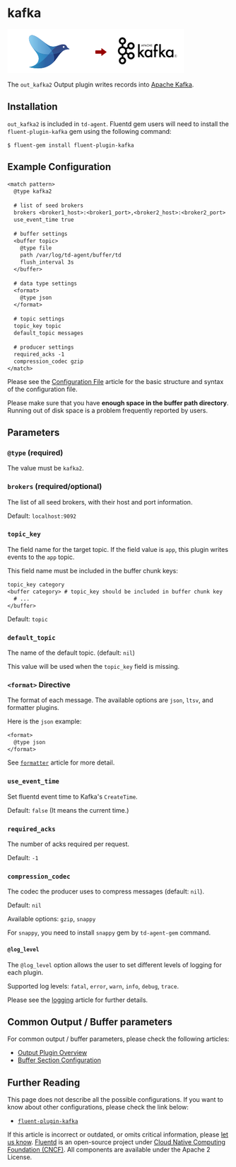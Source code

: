 # kafka

![](../.gitbook/assets/kafka.png)

The `out_kafka2` Output plugin writes records into [Apache Kafka](https://kafka.apache.org/).

## Installation

`out_kafka2` is included in `td-agent`. Fluentd gem users will need to install the `fluent-plugin-kafka` gem using the following command:

```text
$ fluent-gem install fluent-plugin-kafka
```

## Example Configuration

```text
<match pattern>
  @type kafka2

  # list of seed brokers
  brokers <broker1_host>:<broker1_port>,<broker2_host>:<broker2_port>
  use_event_time true

  # buffer settings
  <buffer topic>
    @type file
    path /var/log/td-agent/buffer/td
    flush_interval 3s
  </buffer>

  # data type settings
  <format>
    @type json
  </format>

  # topic settings
  topic_key topic
  default_topic messages

  # producer settings
  required_acks -1
  compression_codec gzip
</match>
```

Please see the [Configuration File](../configuration/config-file.md) article for the basic structure and syntax of the configuration file.

Please make sure that you have **enough space in the buffer path directory**. Running out of disk space is a problem frequently reported by users.

## Parameters

### `@type` \(required\)

The value must be `kafka2`.

### `brokers` \(required/optional\)

The list of all seed brokers, with their host and port information.

Default: `localhost:9092`

### `topic_key`

The field name for the target topic. If the field value is `app`, this plugin writes events to the `app` topic.

This field name must be included in the buffer chunk keys:

```text
topic_key category
<buffer category> # topic_key should be included in buffer chunk key
  # ...
</buffer>
```

Default: `topic`

### `default_topic`

The name of the default topic. \(default: `nil`\)

This value will be used when the `topic_key` field is missing.

### `<format>` Directive

The format of each message. The available options are `json`, `ltsv`, and formatter plugins.

Here is the `json` example:

```text
<format>
  @type json
</format>
```

See [`formatter`](../formatter/) article for more detail.

### `use_event_time`

Set fluentd event time to Kafka's `CreateTime`.

Default: `false` \(It means the current time.\)

### `required_acks`

The number of acks required per request.

Default: `-1`

### `compression_codec`

The codec the producer uses to compress messages \(default: `nil`\).

Default: `nil`

Available options: `gzip`, `snappy`

For `snappy`, you need to install `snappy` gem by `td-agent-gem` command.

#### `@log_level`

The `@log_level` option allows the user to set different levels of logging for each plugin.

Supported log levels: `fatal`, `error`, `warn`, `info`, `debug`, `trace`.

Please see the [logging](../deployment/logging.md) article for further details.

## Common Output / Buffer parameters

For common output / buffer parameters, please check the following articles:

* [Output Plugin Overview](./)
* [Buffer Section Configuration](../configuration/buffer-section.md)

## Further Reading

This page does not describe all the possible configurations. If you want to know about other configurations, please check the link below:

* [`fluent-plugin-kafka`](https://github.com/fluent/fluent-plugin-kafka)

If this article is incorrect or outdated, or omits critical information, please [let us know](https://github.com/fluent/fluentd-docs/issues?state=open). [Fluentd](http://www.fluentd.org/) is an open-source project under [Cloud Native Computing Foundation \(CNCF\)](https://cncf.io/). All components are available under the Apache 2 License.

